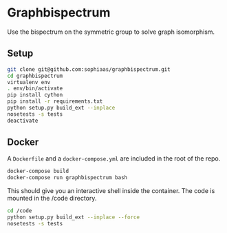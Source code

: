 Graphbispectrum
================

Use the bispectrum on the symmetric group to solve graph isomorphism.


## Setup

```bash
git clone git@github.com:sophiaas/graphbispectrum.git
cd graphbispectrum
virtualenv env
. env/bin/activate
pip install cython
pip install -r requirements.txt
python setup.py build_ext --inplace
nosetests -s tests
deactivate
```

## Docker

A `Dockerfile` and a `docker-compose.yml` are included in the root of the repo.

```bash
docker-compose build
docker-compose run graphbispectrum bash
```
 
 This should give you an interactive shell inside the container.
 The code is mounted in the /code directory.

 ```bash
 cd /code
 python setup.py build_ext --inplace --force
 nosetests -s tests
 ```
